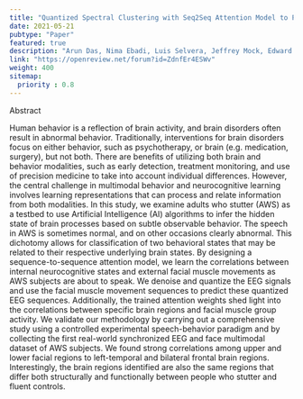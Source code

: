 ```yaml
---
title: "Quantized Spectral Clustering with Seq2Seq Attention Model to Predict Cognitive State from Behavior Variables"
date: 2021-05-21
pubtype: "Paper"
featured: true
description: "Arun Das, Nima Ebadi, Luis Selvera, Jeffrey Mock, Edward J. Golob, Peyman Najafirad"
link: "https://openreview.net/forum?id=ZdnfEr4ESWv"
weight: 400
sitemap:
  priority : 0.8
---
```



Abstract

Human behavior is a reflection of brain activity, and brain disorders often result in abnormal behavior. Traditionally, interventions for brain disorders focus on either behavior, such as psychotherapy, or brain (e.g. medication, surgery), but not both. There are benefits of utilizing both brain and behavior modalities, such as early detection, treatment monitoring, and use of precision medicine to take into account individual differences. However, the central challenge in multimodal behavior and neurocognitive learning involves learning representations that can process and relate information from both modalities. In this study, we examine adults who stutter (AWS) as a testbed to use Artificial Intelligence (AI) algorithms to infer the hidden state of brain processes based on subtle observable behavior. The speech in AWS is sometimes normal, and on other occasions clearly abnormal. This dichotomy allows for classification of two behavioral states that may be related to their respective underlying brain states. By designing a sequence-to-sequence attention model, we learn the correlations between internal neurocognitive states and external facial muscle movements as AWS subjects are about to speak. We denoise and quantize the EEG signals and use the facial muscle movement sequences to predict these quantized EEG sequences. Additionally, the trained attention weights shed light into the correlations between specific brain regions and facial muscle group activity. We validate our methodology by carrying out a comprehensive study using a controlled experimental speech-behavior paradigm and by collecting the first real-world synchronized EEG and face multimodal dataset of AWS subjects. We found strong correlations among upper and lower facial regions to left-temporal and bilateral frontal brain regions. Interestingly, the brain regions identified are also the same regions that differ both structurally and functionally between people who stutter and fluent controls.